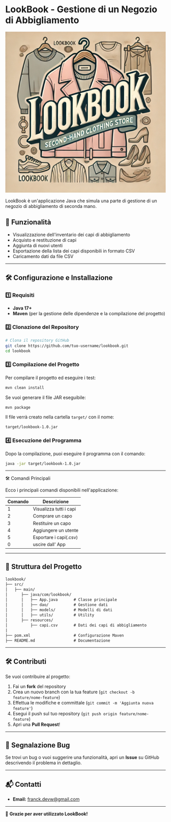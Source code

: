 # LookBook - Gestione di un Negozio di Abbigliamento

![LookBook Logo](/LookBook.webp)

LookBook è un'applicazione Java che simula una parte di gestione di un negozio di abbigliamento di seconda mano.

## 📌 Funzionalità

- Visualizzazione dell'inventario dei capi di abbigliamento
- Acquisto e restituzione di capi
- Aggiunta di nuovi utenti
- Esportazione della lista dei capi disponibili in formato CSV
- Caricamento dati da file CSV

---

## 🛠️ Configurazione e Installazione

### 1️⃣ Requisiti

- **Java 17+**
- **Maven** (per la gestione delle dipendenze e la compilazione del progetto)

### 2️⃣ Clonazione del Repository

```sh
# Clona il repository GitHub
git clone https://github.com/tuo-username/lookbook.git
cd lookbook
```

### 3️⃣ Compilazione del Progetto

Per compilare il progetto ed eseguire i test:

```sh
mvn clean install
```

Se vuoi generare il file JAR eseguibile:

```sh
mvn package
```

Il file verrà creato nella cartella `target/` con il nome:

```sh
target/lookbook-1.0.jar
```

### 4️⃣ Esecuzione del Programma

Dopo la compilazione, puoi eseguire il programma con il comando:

```sh
java -jar target/lookbook-1.0.jar
```
---
🛠️ Comandi Principali

Ecco i principali comandi disponibili nell'applicazione:

| Comando |Descrizione            |
|---------|-----------------------|
| 1       |Visualizza tutti i capi|                        
| 2       |Comprare un capo       |
| 3       |Restituire un capo     |
| 4       |Aggiungere un utente   |
| 5       |Esportare i capi(.csv) |
| 0       |uscire dall' App       |
---

## 📂 Struttura del Progetto

```
lookbook/
├── src/
│   ├── main/
│      ├── java/com/lookbook/
│      │   ├── App.java       # Classe principale
│      │   ├── dao/           # Gestione dati
│      │   ├── models/        # Modelli di dati
│      │   ├── utils/         # Utility
│      ├── resources/
│          ├── capi.csv       # Dati dei capi di abbigliamento
|
├── pom.xml                   # Configurazione Maven
├── README.md                 # Documentazione
```

---

## 🛠️ Contributi

Se vuoi contribuire al progetto:
1. Fai un **fork** del repository
2. Crea un nuovo branch con la tua feature (`git checkout -b feature/nome-feature`)
3. Effettua le modifiche e committale (`git commit -m 'Aggiunta nuova feature'`)
4. Esegui il push sul tuo repository (`git push origin feature/nome-feature`)
5. Apri una **Pull Request**!

---

## 🐛 Segnalazione Bug

Se trovi un bug o vuoi suggerire una funzionalità, apri un **Issue** su GitHub descrivendo il problema in dettaglio.

---

## 📬 Contatti

- **Email:** franck.devw@gmail.com

---

🚀 **Grazie per aver utilizzato LookBook!**

